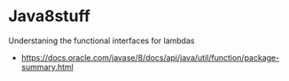 # Java8stuff

Understaning the functional interfaces for lambdas
- https://docs.oracle.com/javase/8/docs/api/java/util/function/package-summary.html
